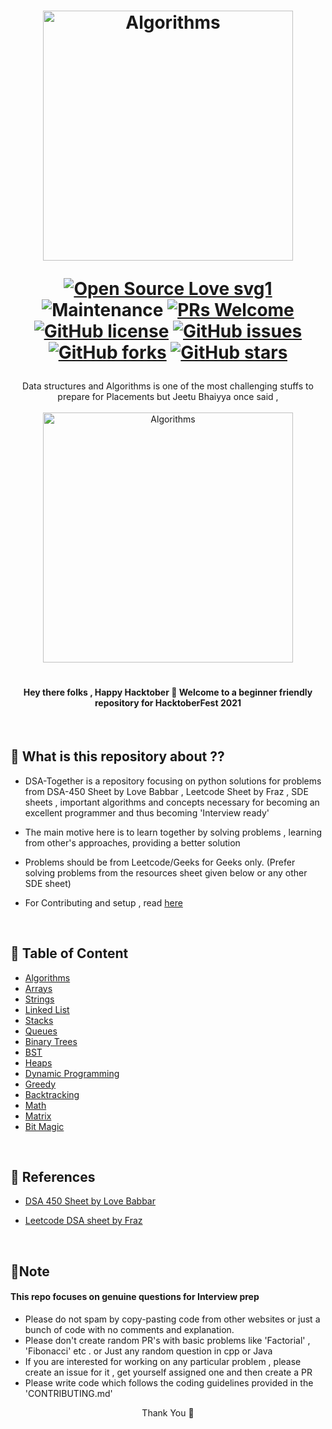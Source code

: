 <h1 align = "center">

<img width="400" src="dsa-together.png" alt="Algorithms">


[![Open Source Love svg1](https://badges.frapsoft.com/os/v1/open-source.svg?v=103)](https://github.com/ellerbrock/open-source-badges/)
![Maintenance](https://img.shields.io/maintenance/yes/2021)
[![PRs Welcome](https://img.shields.io/badge/PRs-welcome-brightgreen.svg?style=flat-square)](http://makeapullrequest.com)
<a href="https://github.com/dsrao711/DSA-Together-HacktoberFest/blob/main/LICENSE.md"><img alt="GitHub license" src="https://img.shields.io/github/license/dsrao711/DSA-Together-HacktoberFest"></a>
<a href="https://github.com/dsrao711/DSA-Together-HacktoberFest/issues"><img alt="GitHub issues" src="https://img.shields.io/github/issues/dsrao711/DSA-Together-HacktoberFest"></a>
<a href="https://github.com/dsrao711/DSA-Together-HacktoberFest/network"><img alt="GitHub forks" src="https://img.shields.io/github/forks/dsrao711/DSA-Together-HacktoberFest"></a>
<a href="https://github.com/dsrao711/DSA-Together-HacktoberFest/stargazers"><img alt="GitHub stars" src="https://img.shields.io/github/stars/dsrao711/DSA-Together-HacktoberFest"></a>


</h1>

<p align = "center"> 
Data structures and Algorithms is one of the most challenging stuffs to prepare for Placements  but Jeetu Bhaiyya once said , 
<br>
<br>
<img width="400" src="dsa-tough.jpeg" alt="Algorithms" align = "center">
</p>

<h1 align = "center" > </h1>

<h4 align = "center" > Hey there folks , Happy Hacktober 🎃  Welcome to a beginner friendly repository for HacktoberFest 2021  </h4>

<br>

## 🍁 What is this repository about ??

- DSA-Together is a repository focusing on python solutions for problems from DSA-450 Sheet by Love Babbar , Leetcode Sheet by Fraz , SDE sheets , important algorithms and  concepts necessary for becoming an excellent programmer and thus becoming 'Interview ready'

- The main motive here is to learn together by solving problems , learning from other's approaches,  providing a better solution 

- Problems should be from Leetcode/Geeks for Geeks only. (Prefer solving problems from the resources sheet given below or any other SDE sheet)

- For Contributing and setup , read <a href = "/CONTRIBUTING.md"> here</a>


<br>

## 🍁 Table of Content

- <a href = "/Algorithms"> Algorithms </a>
- <a href = "/array"> Arrays </a>
- <a href = "/strings"> Strings </a>
- <a href = "/linkedlist"> Linked List </a>
- <a href = "/stacks"> Stacks </a>
- <a href = "/queues"> Queues </a>
- <a href = "/trees/BinaryTrees"> Binary Trees </a>
- <a href = "/trees/BST"> BST </a>
- <a href = "/heaps"> Heaps </a>
- <a href = "/DynamicProgramming"> Dynamic Programming </a>
- <a href = "/Greedy"> Greedy </a>
- <a href = "/Backtracking"> Backtracking </a>
- <a href = "/math"> Math </a>
- <a href = "/matrix"> Matrix </a>
- <a href = "/BitMagic"> Bit Magic </a>

<br>

## 🍁 References

- <a href = "https://docs.google.com/spreadsheets/d/1FMdN_OCfOI0iAeDlqswCiC2DZzD4nPsb/edit?usp=drive_web&ouid=116716825879285817121&dls=true"> DSA 450 Sheet by Love Babbar</a>

-  <a href = "https://docs.google.com/spreadsheets/d/1-wKcV99KtO91dXdPkwmXGTdtyxAfk1mbPXQg81R9sFE/edit#gid=0"> Leetcode DSA sheet by Fraz </a>

<br>


## 🍁Note

#### This repo focuses on genuine questions for Interview prep

- Please do not spam by copy-pasting code from other websites or just a bunch of code with no comments and explanation.
- Please don't create random PR's with basic problems like 'Factorial' , 'Fibonacci' etc . or Just any random question in cpp or Java
- If you are interested for working on any particular problem , please create an issue for it , get yourself assigned one and then create a PR 
- Please write code which follows the coding guidelines provided in the 'CONTRIBUTING.md'


<div style = "display : flex ; justify-content : center ; align-items : center">
Thank You 🎃
<div>
